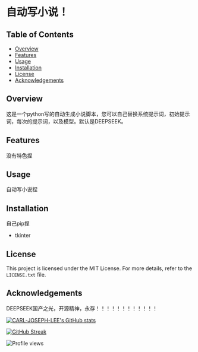 
# 自动写小说！


## Table of Contents

-   [Overview](#overview)
-   [Features](#features)
-   [Usage](#usage)
-   [Installation](#installation)
-   [License](#license)
-   [Acknowledgements](#acknowledgements)

## Overview

这是一个python写的自动生成小说脚本，您可以自己替换系统提示词，初始提示词，每次的提示词，以及模型。默认是DEEPSEEK。

## Features

没有特色捏

## Usage

自动写小说捏

## Installation

自己pip捏

-   tkinter

## License

This project is licensed under the MIT License. For more details, refer to the `LICENSE.txt` file.

## Acknowledgements

DEEPSEEK国产之光，开源精神，永存！！！！！！！！！！！！


[![CARL-JOSEPH-LEE's GitHub stats](https://github-readme-stats.vercel.app/api?username=CARL-JOSEPH-LEE&show_icons=true&theme=radical)](https://github.com/anuraghazra/github-readme-stats)

[![GitHub Streak](https://github-readme-streak-stats.herokuapp.com/?user=CARL-JOSEPH-LEE&theme=dark)](https://git.io/streak-stats)

![Profile views](https://komarev.com/ghpvc/?username=CARL-JOSEPH-LEE&color=blue)
